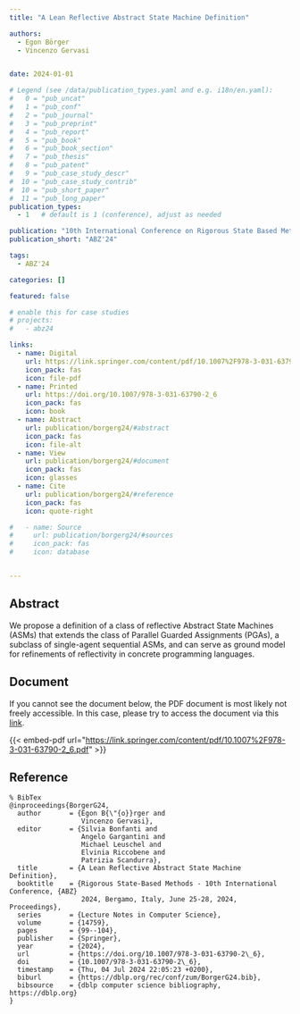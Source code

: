 ```yaml
---
title: "A Lean Reflective Abstract State Machine Definition"

authors:
  - Egon Börger
  - Vincenzo Gervasi


date: 2024-01-01

# Legend (see /data/publication_types.yaml and e.g. i18n/en.yaml): 
#   0 = "pub_uncat"
#   1 = "pub_conf"
#   2 = "pub_journal"
#   3 = "pub_preprint"
#   4 = "pub_report"
#   5 = "pub_book"
#   6 = "pub_book_section"
#   7 = "pub_thesis"
#   8 = "pub_patent"
#   9 = "pub_case_study_descr"
#  10 = "pub_case_study_contrib"
#  10 = "pub_short_paper"
#  11 = "pub_long_paper"
publication_types:
  - 1   # default is 1 (conference), adjust as needed

publication: "10th International Conference on Rigorous State Based Methods (ABZ'24)"
publication_short: "ABZ'24"

tags:
  - ABZ'24

categories: []

featured: false

# enable this for case studies
# projects:
#   - abz24

links:
  - name: Digital
    url: https://link.springer.com/content/pdf/10.1007%2F978-3-031-63790-2_6.pdf
    icon_pack: fas
    icon: file-pdf
  - name: Printed
    url: https://doi.org/10.1007/978-3-031-63790-2_6
    icon_pack: fas
    icon: book
  - name: Abstract
    url: publication/borgerg24/#abstract
    icon_pack: fas
    icon: file-alt
  - name: View
    url: publication/borgerg24/#document
    icon_pack: fas
    icon: glasses
  - name: Cite
    url: publication/borgerg24/#reference
    icon_pack: fas
    icon: quote-right

#   - name: Source
#     url: publication/borgerg24/#sources
#     icon_pack: fas
#     icon: database


---
```


## Abstract

We propose a definition of a class of reflective Abstract State Machines (ASMs) that extends the class of Parallel Guarded Assignments (PGAs), a subclass of single-agent sequential ASMs, and can serve as ground model for refinements of reflectivity in concrete programming languages.

## Document

If you cannot see the document below, the PDF document is most likely not freely accessible. In this case, please try to access the document via this <a href="https://link.springer.com/content/pdf/10.1007%2F978-3-031-63790-2_6.pdf">link</a>.

{{< embed-pdf url="https://link.springer.com/content/pdf/10.1007%2F978-3-031-63790-2_6.pdf" >}}

## Reference

```
% BibTex
@inproceedings{BorgerG24,
  author       = {Egon B{\"{o}}rger and
                  Vincenzo Gervasi},
  editor       = {Silvia Bonfanti and
                  Angelo Gargantini and
                  Michael Leuschel and
                  Elvinia Riccobene and
                  Patrizia Scandurra},
  title        = {A Lean Reflective Abstract State Machine Definition},
  booktitle    = {Rigorous State-Based Methods - 10th International Conference, {ABZ}
                  2024, Bergamo, Italy, June 25-28, 2024, Proceedings},
  series       = {Lecture Notes in Computer Science},
  volume       = {14759},
  pages        = {99--104},
  publisher    = {Springer},
  year         = {2024},
  url          = {https://doi.org/10.1007/978-3-031-63790-2\_6},
  doi          = {10.1007/978-3-031-63790-2\_6},
  timestamp    = {Thu, 04 Jul 2024 22:05:23 +0200},
  biburl       = {https://dblp.org/rec/conf/zum/BorgerG24.bib},
  bibsource    = {dblp computer science bibliography, https://dblp.org}
}


```

<!-- # add information for case study papers (if available)
## Sources

- **Used formal method:**
  [ASM](/method/asm)
- **Resources and tools:**
  Asmeta

For more information, please contact the <a href ="mailto:silvia.bonfanti@unibg.it;arcaini@nii.ac.jp;angelo.gargantini@unibg.it;scandurra@unibg.it;elvinia.riccobene@unimi.it">authors</a>-->

